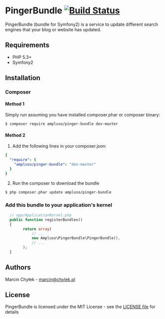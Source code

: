 # PingerBundle [![Build Status](https://secure.travis-ci.org/ampluso/PingerBundle.png?branch=master)](http://travis-ci.org/ampluso/PingerBundle)

PingerBundle (bundle for Symfony2) is a service to update different search engines that your blog or website has updated.

## Requirements

* PHP 5.3+
* Symfony2

## Installation

### Composer

#### Method 1 ####

Simply run assuming you have installed composer.phar or composer binary:

  ``` bash
  $ composer require ampluso/pinger-bundle dev-master
  ```

#### Method 2 ####

1. Add the following lines in your composer.json: 
  ```yaml
  {
    "require": {
      "ampluso/pinger-bundle": "dev-master"
    }
  }
  ```

2. Run the composer to download the bundle
  ```bash
  $ php composer.phar update ampluso/pinger-bundle
  ```

### Add this bundle to your application's kernel

```php
  // app/ApplicationKernel.php
  public function registerBundles()
  {
        return array(
            // ...
            new Ampluso\PingerBundle\PingerBundle(),
            // ...
        );
  }
  ```

## Authors

Marcin Chyłek - <marcin@chylek.pl>

## License

PingerBundle is licensed under the MIT License - see the [LICENSE file](https://github.com/ampluso/PingerBundle/blob/master/LICENSE) for details
